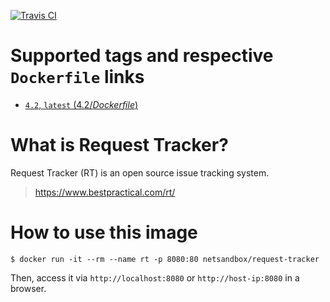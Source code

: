 [![Travis CI](https://img.shields.io/travis/cloos/docker-rt/master.svg)](https://travis-ci.org/cloos/docker-rt/branches)
# Supported tags and respective `Dockerfile` links

-	[`4.2`, `latest` (4.2/*Dockerfile*)](https://github.com/cloos/docker-rt/blob/master/4.2/Dockerfile)

# What is Request Tracker?

Request Tracker (RT) is an open source issue tracking system.

> https://www.bestpractical.com/rt/

# How to use this image

```console
$ docker run -it --rm --name rt -p 8080:80 netsandbox/request-tracker
```

Then, access it via `http://localhost:8080` or `http://host-ip:8080` in a browser.
